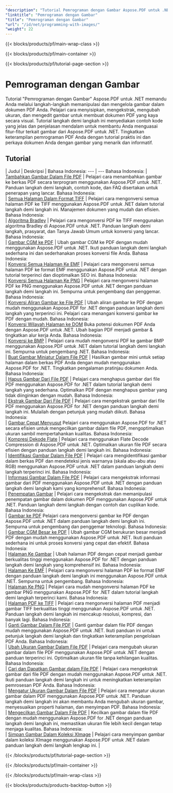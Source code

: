 ```yaml
---
"description": "Tutorial Pemrograman dengan Gambar Aspose.PDF untuk .NET mengajarkan Anda cara memanipulasi dan mengelola gambar dalam dokumen PDF."
"linktitle": "Pemrograman dengan Gambar"
"title": "Pemrograman dengan Gambar"
"url": "/id/net/programming-with-images/"
"weight": 22
---
```


{{< blocks/products/pf/main-wrap-class >}}

{{< blocks/products/pf/main-container >}}

{{< blocks/products/pf/tutorial-page-section >}}

# Pemrograman dengan Gambar


Tutorial "Pemrograman dengan Gambar" Aspose.PDF untuk .NET memandu Anda melalui langkah-langkah memanipulasi dan mengelola gambar dalam dokumen PDF Anda. Pelajari cara menyisipkan, mengekstrak, mengubah ukuran, dan mengedit gambar untuk membuat dokumen PDF yang kaya secara visual. Tutorial langkah demi langkah ini menyediakan contoh kode yang jelas dan penjelasan mendalam untuk membantu Anda menguasai fitur-fitur terkait gambar dari Aspose.PDF untuk .NET. Tingkatkan keterampilan pemrograman PDF Anda dengan tutorial praktis ini dan perkaya dokumen Anda dengan gambar yang menarik dan informatif.

## Tutorial
| Judul | Deskripsi |
Bahasa Indonesia: --- | --- Bahasa Indonesia: 
| [Tambahkan Gambar Dalam File PDF](./add-image/) | Pelajari cara menambahkan gambar ke berkas PDF secara terprogram menggunakan Aspose.PDF untuk .NET. Panduan langkah demi langkah, contoh kode, dan FAQ disertakan untuk penerapan yang lancar. Bahasa Indonesia:  
| [Semua Halaman Dalam Format TIFF](./all-pages-to-tiff/) | Pelajari cara mengonversi semua halaman PDF ke TIFF menggunakan Aspose.PDF untuk .NET dalam tutorial langkah demi langkah ini. Manajemen dokumen yang mudah dan efisien. Bahasa Indonesia:  
| [Algoritma Bradley](./bradley-algorithm/) | Pelajari cara mengonversi PDF ke TIFF menggunakan algoritma Bradley di Aspose.PDF untuk .NET. Panduan langkah demi langkah, prasyarat, dan Tanya Jawab Umum untuk konversi yang lancar. Bahasa Indonesia:  
| [Gambar CGM ke PDF](./cgm-image-to-pdf/) | Ubah gambar CGM ke PDF dengan mudah menggunakan Aspose.PDF untuk .NET. Ikuti panduan langkah demi langkah sederhana ini dan sederhanakan proses konversi file Anda. Bahasa Indonesia:  
| [Konversi Semua Halaman Ke EMF](./convert-all-pages-to-emf/) | Pelajari cara mengonversi semua halaman PDF ke format EMF menggunakan Aspose.PDF untuk .NET dengan tutorial terperinci dan dioptimalkan SEO ini. Bahasa Indonesia:  
| [Konversi Semua Halaman Ke PNG](./convert-all-pages-to-png/) | Pelajari cara mengonversi halaman PDF ke PNG menggunakan Aspose.PDF untuk .NET dengan panduan langkah demi langkah ini. Sempurna untuk pengembang dan penggemar. Bahasa Indonesia:  
| [Konversi Aliran Gambar ke File PDF](./convert-image-stream-to-pdf/) | Ubah aliran gambar ke PDF dengan mudah menggunakan Aspose.PDF for .NET dengan panduan langkah demi langkah yang terperinci ini. Pelajari cara menangani konversi gambar ke PDF dengan mudah. Bahasa Indonesia:  
| [Konversi Wilayah Halaman ke DOM](./convert-page-region-to-dom/) Buka potensi dokumen PDF Anda dengan Aspose.PDF untuk .NET. Ubah bagian PDF menjadi gambar & tingkatkan alur kerja Anda. Bahasa Indonesia:  
| [Konversi ke BMP](./convert-to-bmp/) | Pelajari cara mudah mengonversi PDF ke gambar BMP menggunakan Aspose.PDF untuk .NET dalam tutorial langkah demi langkah ini. Sempurna untuk pengembang .NET. Bahasa Indonesia:  
| [Buat Gambar Miniatur Dalam File PDF](./create-thumbnail-images/) | Hasilkan gambar mini untuk setiap halaman dalam berkas PDF Anda dengan mudah menggunakan Aspose.PDF for .NET. Tingkatkan pengalaman pratinjau dokumen Anda. Bahasa Indonesia:  
| [Hapus Gambar Dari File PDF](./delete-images/) | Pelajari cara menghapus gambar dari file PDF menggunakan Aspose.PDF for .NET dalam tutorial langkah demi langkah yang sederhana. Optimalkan PDF dengan menghapus gambar yang tidak diinginkan dengan mudah. Bahasa Indonesia:  
| [Ekstrak Gambar Dari File PDF](./extract-images/) | Pelajari cara mengekstrak gambar dari file PDF menggunakan Aspose.PDF for .NET dengan panduan langkah demi langkah ini. Mulailah dengan petunjuk yang mudah diikuti. Bahasa Indonesia:  
| [Gambar Cepat Menyusut](./fast-shrink-images/) Pelajari cara menggunakan Aspose.PDF for .NET secara efisien untuk mengecilkan gambar dalam file PDF, mengoptimalkan ukuran sambil mempertahankan kualitas. Bahasa Indonesia:  
| [Kompresi Dekode Flate](./flate-decode-compression/) | Pelajari cara menggunakan Flate Decode Compression di Aspose.PDF untuk .NET. Optimalkan ukuran file PDF secara efisien dengan panduan langkah demi langkah ini. Bahasa Indonesia:  
| [Identifikasi Gambar Dalam File PDF](./identify-images/) | Pelajari cara mengidentifikasi gambar dalam berkas PDF dan mendeteksi jenis warnanya (skala abu-abu atau RGB) menggunakan Aspose.PDF untuk .NET dalam panduan langkah demi langkah terperinci ini. Bahasa Indonesia:  
| [Informasi Gambar Dalam File PDF](./image-information/) | Pelajari cara mengekstrak informasi gambar dari PDF menggunakan Aspose.PDF untuk .NET dengan panduan langkah demi langkah kami yang komprehensif. Bahasa Indonesia:  
| [Penempatan Gambar](./image-placements/) | Pelajari cara mengekstrak dan memanipulasi penempatan gambar dalam dokumen PDF menggunakan Aspose.PDF untuk .NET. Panduan langkah demi langkah dengan contoh dan cuplikan kode. Bahasa Indonesia:  
| [Gambar ke PDF](./image-to-pdf/) Pelajari cara mengonversi gambar ke PDF dengan Aspose.PDF untuk .NET dalam panduan langkah demi langkah ini. Sempurna untuk pengembang dan penggemar teknologi. Bahasa Indonesia:  
| [Gambar CGM Besar ke PDF](./large-cgm-image-to-pdf/) | Ubah gambar CGM berukuran besar menjadi PDF dengan mudah menggunakan Aspose.PDF untuk .NET. Ikuti panduan sederhana ini untuk proses konversi yang cepat dan efektif. Bahasa Indonesia:  
| [Halaman Ke Gambar](./pages-to-images/) | Ubah halaman PDF dengan cepat menjadi gambar berkualitas tinggi menggunakan Aspose.PDF for .NET dengan panduan langkah demi langkah yang komprehensif ini. Bahasa Indonesia:  
| [Halaman Ke EMF](./page-to-emf/) | Pelajari cara mengonversi halaman PDF ke format EMF dengan panduan langkah demi langkah ini menggunakan Aspose.PDF untuk .NET. Sempurna untuk pengembang. Bahasa Indonesia:  
| [Halaman Ke PNG](./page-to-png/) | Pelajari cara mudah mengonversi halaman PDF ke gambar PNG menggunakan Aspose.PDF for .NET dalam tutorial langkah demi langkah terperinci kami. Bahasa Indonesia:  
| [Halaman PDF ke TIFF](./page-to-tiff/) | Pelajari cara mengonversi halaman PDF menjadi gambar TIFF berkualitas tinggi menggunakan Aspose.PDF untuk .NET. Panduan langkah demi langkah ini mencakup resolusi, kompresi, dan banyak lagi. Bahasa Indonesia:  
| [Ganti Gambar Dalam File PDF](./replace-image/) | Ganti gambar dalam file PDF dengan mudah menggunakan Aspose.PDF untuk .NET. Ikuti panduan ini untuk petunjuk langkah demi langkah dan tingkatkan keterampilan pengelolaan PDF Anda. Bahasa Indonesia:  
| [Ubah Ukuran Gambar Dalam File PDF](./resize-images/) | Pelajari cara mengubah ukuran gambar dalam file PDF menggunakan Aspose.PDF untuk .NET dengan panduan terperinci ini. Optimalkan ukuran file tanpa kehilangan kualitas. Bahasa Indonesia:  
| [Cari dan Dapatkan Gambar dalam File PDF](./search-and-get-images/) | Pelajari cara mengekstrak gambar dari file PDF dengan mudah menggunakan Aspose.PDF untuk .NET. Ikuti panduan langkah demi langkah ini untuk meningkatkan keterampilan pemrosesan PDF Anda. Bahasa Indonesia:  
| [Mengatur Ukuran Gambar Dalam File PDF](./set-image-size/) | Pelajari cara mengatur ukuran gambar dalam PDF menggunakan Aspose.PDF untuk .NET. Panduan langkah demi langkah ini akan membantu Anda mengubah ukuran gambar, menyesuaikan properti halaman, dan menyimpan PDF. Bahasa Indonesia:  
| [Mengecilkan Gambar Dalam File PDF](./shrink-images/) | Kecilkan gambar dalam file PDF dengan mudah menggunakan Aspose.PDF for .NET dengan panduan langkah demi langkah ini, memastikan ukuran file lebih kecil dengan tetap menjaga kualitas. Bahasa Indonesia:  
| [Simpan Gambar Dalam Koleksi XImage](./store-image-in-ximage-collection/) | Pelajari cara menyimpan gambar dalam koleksi XImage menggunakan Aspose.PDF untuk .NET dalam panduan langkah demi langkah lengkap ini. |  

{{< /blocks/products/pf/tutorial-page-section >}}

{{< /blocks/products/pf/main-container >}}

{{< /blocks/products/pf/main-wrap-class >}}

{{< blocks/products/products-backtop-button >}}